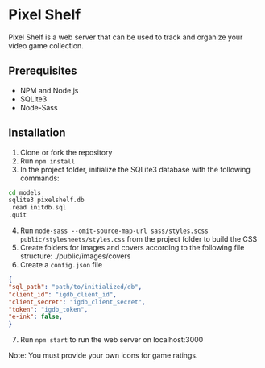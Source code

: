 # Pixel Shelf

Pixel Shelf is a web server that can be used to track and organize your video game collection.

## Prerequisites

* NPM and Node.js
* SQLite3
* Node-Sass

## Installation

1. Clone or fork the repository
2. Run `npm install`
3. In the project folder, initialize the SQLite3 database with the following commands:

```sh
cd models
sqlite3 pixelshelf.db
.read initdb.sql
.quit
```

4. Run `node-sass --omit-source-map-url sass/styles.scss public/stylesheets/styles.css` from the project folder to build
   the CSS
5. Create folders for images and covers according to the following file structure: ./public/images/covers
6. Create a `config.json` file
```json
{
"sql_path": "path/to/initialized/db",
"client_id": "igdb_client_id",
"client_secret": "igdb_client_secret",
"token": "igdb_token",
"e-ink": false,
}
```

7. Run `npm start` to run the web server on localhost:3000

Note: You must provide your own icons for game ratings.